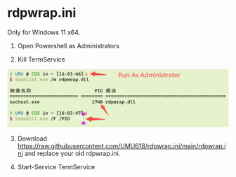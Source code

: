 # rdpwrap.ini

Only for Windows 11 x64.

1. Open Powershell as Administrators

2. Kill TermService

![taskkill](images/taskkill.png)

3. Download https://raw.githubusercontent.com/UMU618/rdpwrap.ini/main/rdpwrap.ini and replace your old rdpwrap.ini.

4. Start-Service TermService
